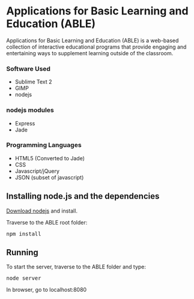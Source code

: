 # Applications for Basic Learning and Education (ABLE) #

Applications for Basic Learning and Education (ABLE) is a web-based collection of interactive educational programs that 
provide engaging and entertaining ways to supplement learning outside of the classroom.


### Software Used ###
* Sublime Text 2
* GIMP
* nodejs

### nodejs modules ###
* Express
* Jade

### Programming Languages ###
* HTML5 (Converted to Jade)
* CSS
* Javascript/jQuery
* JSON (subset of javascript)

## Installing node.js and the dependencies
[Download nodejs](http://nodejs.org/download/) and install.

Traverse to the ABLE root folder:
<pre>npm install</pre>

## Running ##
To start the server, traverse to the ABLE folder and type:
<pre>node server</pre>

In browser, go to localhost:8080
